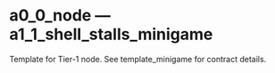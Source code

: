 # a0_0_node — a1_1_shell_stalls_minigame

Template for Tier-1 node. See template_minigame for contract details.
